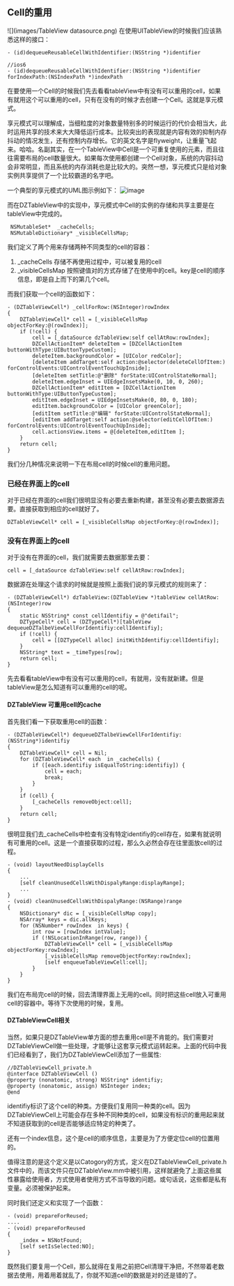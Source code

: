 
## Cell的重用

![](images/TableView datasource.png)
在使用UITableView的时候我们应该熟悉这样的接口：

```
- (id)dequeueReusableCellWithIdentifier:(NSString *)identifier

//ios6
- (id)dequeueReusableCellWithIdentifier:(NSString *)identifier forIndexPath:(NSIndexPath *)indexPath
```

在要使用一个Cell的时候我们先去看看tableView中有没有可以重用的cell，如果有就用这个可以重用的cell，只有在没有的时候才去创建一个Cell。这就是享元模式。

享元模式可以理解成，当细粒度的对象数量特别多的时候运行的代价会相当大，此时运用共享的技术来大大降低运行成本。比较突出的表现就是内容有效的抑制内存抖动的情况发生，还有控制内存增长。它的英文名字是flyweight，让重量飞起来。哈哈。名副其实，在一个TableView中Cell是一个可重复使用的元素，而且往往需要布局的cell数量很大。如果每次使用都创建一个Cell对象，系统的内容抖动会非常明显，而且系统的内存消耗也是比较大的。突然一想，享元模式只是给对象实例共享提供了一个比较霸道的名字吧。

一个典型的享元模式的UML图示例如下：
![image](./images/flightWeight)

而在DZTableView中的实现中，享元模式中Cell的实例的存储和共享主要是在tableView中完成的。

```
 NSMutableSet*  _cacheCells;
 NSMutableDictionary* _visibleCellsMap;
```
我们定义了两个用来存储两种不同类型的cell的容器：

1. _cacheCells 存储不再使用过程中，可以被复用的cell
2. _visibleCellsMap 按照键值对的方式存储了在使用中的cell。key是cell的顺序信息，即是自上而下的第几个cell。

而我们获取一个cell的函数如下：

```
- (DZTableViewCell*) _cellForRow:(NSInteger)rowIndex
{
    DZTableViewCell* cell = [_visibleCellsMap objectForKey:@(rowIndex)];
    if (!cell) {
        cell = [_dataSource dzTableView:self cellAtRow:rowIndex];
        DZCellActionItem* deleteItem = [DZCellActionItem buttonWithType:UIButtonTypeCustom];
        deleteItem.backgroundColor = [UIColor redColor];
        [deleteItem addTarget:self action:@selector(deleteCellOfItem:) forControlEvents:UIControlEventTouchUpInside];
        [deleteItem setTitle:@"删除" forState:UIControlStateNormal];
        deleteItem.edgeInset = UIEdgeInsetsMake(0, 10, 0, 260);
        DZCellActionItem* editItem = [DZCellActionItem buttonWithType:UIButtonTypeCustom];
        editItem.edgeInset = UIEdgeInsetsMake(0, 80, 0, 180);
        editItem.backgroundColor = [UIColor greenColor];
        [editItem setTitle:@"编辑" forState:UIControlStateNormal];
        [editItem addTarget:self action:@selector(editCellOfItem:) forControlEvents:UIControlEventTouchUpInside];
        cell.actionsView.items = @[deleteItem,editItem ];
    }
    return cell;
}
```

我们分几种情况来说明一下在布局cell的时候cell的重用问题。
### 已经在界面上的cell
对于已经在界面的cell我们很明显没有必要去重新构建，甚至没有必要去数据源去要。直接获取到相应的cell就好了。

```
DZTableViewCell* cell = [_visibleCellsMap objectForKey:@(rowIndex)];
```

### 没有在界面上的cell
对于没有在界面的cell，我们就需要去数据那里去要：

```
cell = [_dataSource dzTableView:self cellAtRow:rowIndex];
```

数据源在处理这个请求的时候就是按照上面我们说的享元模式的规则来了：

```
- (DZTableViewCell*) dzTableView:(DZTableView *)tableView cellAtRow:(NSInteger)row
{
    static NSString* const cellIdentifiy = @"detifail";
    DZTypeCell* cell = (DZTypeCell*)[tableView dequeueDZTalbeViewCellForIdentifiy:cellIdentifiy];
    if (!cell) {
        cell = [[DZTypeCell alloc] initWithIdentifiy:cellIdentifiy];
    }
    NSString* text = _timeTypes[row];
    return cell;
}
```
先去看看tableView中有没有可以重用的cell，有就用，没有就新建。但是tableView是怎么知道有可以重用的cell的呢。
#### DZTableView 可重用cell的cache
首先我们看一下获取重用cell的函数：

```
- (DZTableViewCell*) dequeueDZTalbeViewCellForIdentifiy:(NSString*)identifiy
{
    DZTableViewCell* cell = Nil;
    for (DZTableViewCell* each  in _cacheCells) {
        if ([each.identifiy isEqualToString:identifiy]) {
            cell = each;
            break;
        }
    }
    if (cell) {
        [_cacheCells removeObject:cell];
    }
    return cell;
}
```

很明显我们去_cacheCells中检查有没有特定identifiy的cell存在，如果有就说明有可重用的cell。这是一个直接获取的过程，那么久必然会存在往里面放cell的过程。


```
- (void) layoutNeedDisplayCells
{
    ...
    [self cleanUnusedCellsWithDispalyRange:displayRange];
    ...
}
- (void) cleanUnusedCellsWithDispalyRange:(NSRange)range
{
    NSDictionary* dic = [_visibleCellsMap copy];
    NSArray* keys = dic.allKeys;
    for (NSNumber* rowIndex  in keys) {
        int row = [rowIndex intValue];
        if (!NSLocationInRange(row, range)) {
            DZTableViewCell* cell = [_visibleCellsMap objectForKey:rowIndex];
            [_visibleCellsMap removeObjectForKey:rowIndex];
            [self enqueueTableViewCell:cell];
        }
    }
}
```
我们在布局完cell的时候，回去清理界面上无用的cell。同时把这些cell放入可重用cell的容器中。等待下次使用的时候，复用。

#### DZTableViewCell相关
当然，如果只是DZTableView单方面的想去重用cell是不肯能的。我们需要对DZTableViewCell做一些处理，才能够让这套享元模式运转起来。上面的代码中我们已经看到了，我们为DZTableViewCell添加了一些属性:

```
//DZTableViewCell_private.h
@interface DZTableViewCell ()
@property (nonatomic, strong) NSString* identifiy;
@property (nonatomic, assign) NSInteger index;
@end
```
identifiy标识了这个cell的种类。方便我们复用同一种类的cell。因为DZTableViewCell上可能会存在多种不同种类的cell，如果没有标识的重用起来就不知道获取到的cell是否能够适应特定的种类了。

还有一个index信息，这个是cell的顺序信息，主要是为了方便定位cell的位置用的。

值得注意的是这个定义是以Catogory的方式，定义在DZTableViewCell_private.h文件中的，而该文件只在DZTableView.mm中被引用，这样就避免了上面这些属性暴露给使用者，方式使用者使用方式不当导致的问题。或句话说，这些都是私有变量。必须被保护起来。

同时我们还定义和实现了一个函数：

```
- (void) prepareForReused;
....
- (void) prepareForReused
{
    _index = NSNotFound;
    [self setIsSelected:NO];
}
```
既然我们要复用一个Cell，那么就得在复用之前把Cell清理干净把，不然带着老数据去使用，用着用着就乱了，你就不知道cell的数据是对的还是错的了。
